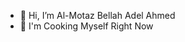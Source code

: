 - 👋 Hi, I’m Al-Motaz Bellah Adel Ahmed
- 👀 I'm Cooking Myself Right Now 
<!---
almotazahmed/almotazahmed is a ✨ special ✨ repository because its `README.md` (this file) appears on your GitHub profile.
You can click the Preview link to take a look at your changes.
--->
